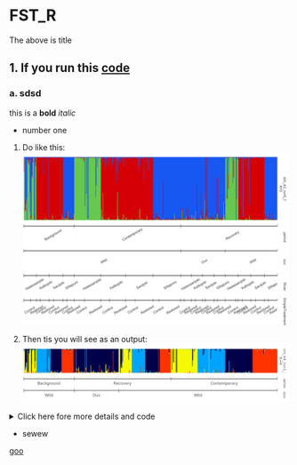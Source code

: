# FST_R

The above is title

## 1. If you run this [code](https://github.com/noyara3/FST_R/blob/main/8popFst.Rmd)

### a. sdsd

this is a **bold** *italic*

* number one
1. Do like this:
![image_haider](https://raw.githubusercontent.com/noyara3/FST_R/main/pophelperShiny_v2.1.1_barplot%20(2).png?token=GHSAT0AAAAAAB4YBV6P455HXMHJAGL26GRUY6CW23Q)

2. Then tis you will see as an output:
![](https://raw.githubusercontent.com/noyara3/FST_R/main/images/pophelperShiny_v2.1.1_barplot.png?token=GHSAT0AAAAAAB4YBV6P3HPUDYXWB3YLT3BKY6CW7AQ)

<details>
<summary>Click here fore more details and code</summary>
  
* number 2

- code like this:

```{r}
install.packages("ggplot2", repos = "http://cran.us.r-project.org")
library("ggplot2") 
install.packages("adegenet", repos = "http://cran.us.r-project.org") 
library("adegenet") 
install.packages("dplyr", repos = "http://cran.us.r-project.org") 
library("dplyr") 
install.packages("poppr", repos = "http://cran.us.r-project.org") 
library("poppr") 
install.packages("hierfstat", repos = "http://cran.us.r-project.org") 
library("hierfstat") 
install.packages("reshape2", repos = "http://cran.us.r-project.org") 
library("reshape2") 
install.packages("scales", repos = "http://cran.us.r-project.org") 
library("scales") 
install.packages("RColorBrewer", repos = "http://cran.us.r-project.org") 
library("RColorBrewer") 
```
</details>

- sewew

[goo](www.google.com)
